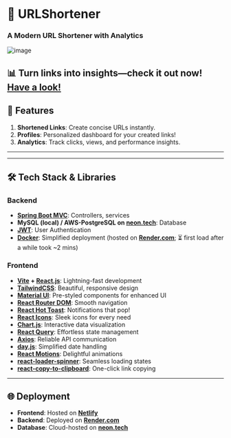 # 🚀 URLShortener  
### **A Modern URL Shortener with Analytics**  

![image](https://github.com/user-attachments/assets/40fabd50-a2e5-4d8e-9f4d-e7f44c7cb418)

📊 **Turn links into insights—check it out now! [Have a look!](https://henryngg.shop/)**
---

## 🔗 **Features**  
1. **Shortened Links**: Create concise URLs instantly.  
2. **Profiles**: Personalized dashboard for your created links!  
3. **Analytics**: Track clicks, views, and performance insights.  

---



---

## 🛠 **Tech Stack & Libraries**  

### **Backend**  
- **[Spring Boot MVC](https://spring.io/projects/spring-boot)**: Controllers, services  
- **MySQL (local) / AWS-PostgreSQL on [neon.tech](https://neon.tech)**: Database  
- **[JWT](https://jwt.io/)**: User Authentication  
- **[Docker](https://www.docker.com/)**: Simplified deployment (hosted on **[Render.com](https://render.com)**; ⏳ first load after a while took ~2 mins)  

### **Frontend**  
- **[Vite](https://vitejs.dev/) + [React.js](https://reactjs.org/)**: Lightning-fast development  
- **[TailwindCSS](https://tailwindcss.com/)**: Beautiful, responsive design  
- **[Material UI](https://mui.com/)**: Pre-styled components for enhanced UI  
- **[React Router DOM](https://reactrouter.com/)**: Smooth navigation  
- **[React Hot Toast](https://react-hot-toast.com/)**: Notifications that pop!  
- **[React Icons](https://react-icons.github.io/react-icons/)**: Sleek icons for every need  
- **[Chart.js](https://www.chartjs.org/)**: Interactive data visualization  
- **[React Query](https://tanstack.com/query/v4)**: Effortless state management  
- **[Axios](https://axios-http.com/)**: Reliable API communication  
- **[day.js](https://day.js.org/)**: Simplified date handling  
- **[React Motions](https://www.framer.com/motion/)**: Delightful animations  
- **[react-loader-spinner](https://mhnpd.github.io/react-loader-spinner/)**: Seamless loading states  
- **[react-copy-to-clipboard](https://www.npmjs.com/package/react-copy-to-clipboard)**: One-click link copying  

---

## 🌐 **Deployment**  
- **Frontend**: Hosted on **[Netlify](https://netlify.com)**  
- **Backend**: Deployed on **[Render.com](https://render.com)**  
- **Database**: Cloud-hosted on **[neon.tech](https://neon.tech)**  
